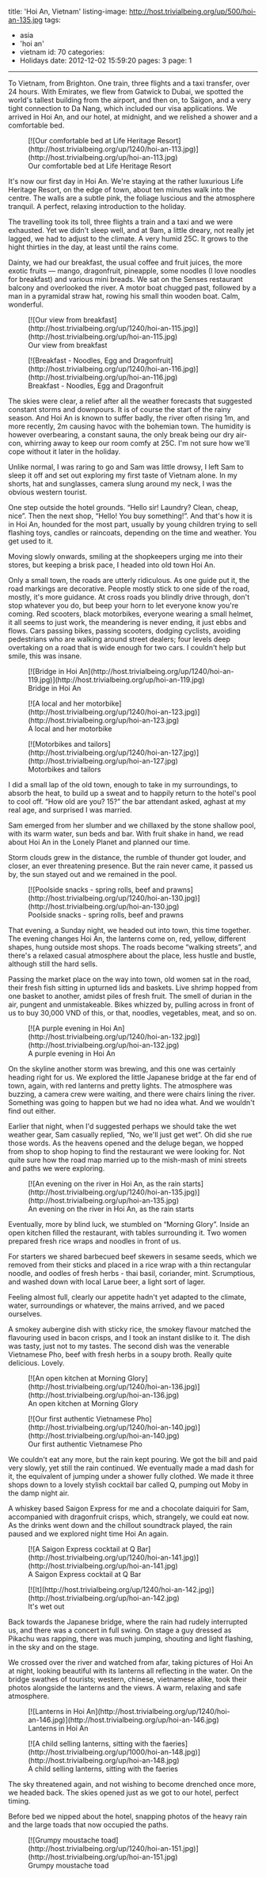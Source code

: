title: 'Hoi An, Vietnam'
listing-image: http://host.trivialbeing.org/up/500/hoi-an-135.jpg
tags:
  - asia
  - 'hoi an'
  - vietnam
id: 70
categories:
  - Holidays
date: 2012-12-02 15:59:20
pages: 3
page: 1
---

To Vietnam, from Brighton. One train, three flights and a taxi transfer, over 24 hours. With Emirates, we flew from Gatwick to Dubai, we spotted the world's tallest building from the airport, and then on, to Saigon, and a very tight connection to Da Nang, which included our visa applications. We arrived in Hoi An, and our hotel, at midnight, and we relished a shower and a comfortable bed.

<figure class="generated-figure generated-figure--retina generated-figure--620 generated-figure--landscape">[![Our comfortable bed at Life Heritage Resort](http://host.trivialbeing.org/up/1240/hoi-an-113.jpg)](http://host.trivialbeing.org/up/hoi-an-113.jpg)<figcaption class="generated-figure-caption">Our comfortable bed at Life Heritage Resort</figcaption></figure>

It's now our first day in Hoi An. We're staying at the rather luxurious Life Heritage Resort, on the edge of town, about ten minutes walk into the centre. The walls are a subtle pink, the foliage luscious and the atmosphere tranquil. A perfect, relaxing introduction to the holiday.

The travelling took its toll, three flights a train and a taxi and we were exhausted. Yet we didn't sleep well, and at 9am, a little dreary, not really jet lagged, we had to adjust to the climate. A very humid 25C. It grows to the hight thirties in the day, at least until the rains come.

Dainty, we had our breakfast, the usual coffee and fruit juices, the more exotic fruits — mango, dragonfruit, pineapple, some noodles (I love noodles for breakfast) and various mini breads. We sat on the Senses restaurant balcony and overlooked the river. A motor boat chugged past, followed by a man in a pyramidal straw hat, rowing his small thin wooden boat. Calm, wonderful.

<figure class="generated-figure generated-figure--retina generated-figure--620 generated-figure--landscape">[![Our view from breakfast](http://host.trivialbeing.org/up/1240/hoi-an-115.jpg)](http://host.trivialbeing.org/up/hoi-an-115.jpg)<figcaption class="generated-figure-caption">Our view from breakfast</figcaption></figure>

<figure class="generated-figure generated-figure--retina generated-figure--620 generated-figure--landscape">[![Breakfast - Noodles, Egg and Dragonfruit](http://host.trivialbeing.org/up/1240/hoi-an-116.jpg)](http://host.trivialbeing.org/up/hoi-an-116.jpg)<figcaption class="generated-figure-caption">Breakfast - Noodles, Egg and Dragonfruit</figcaption></figure>

The skies were clear, a relief after all the weather forecasts that suggested constant storms and downpours. It is of course the start of the rainy season. And Hoi An is known to suffer badly, the river often rising 1m, and more recently, 2m causing havoc with the bohemian town. The humidity is however overbearing, a constant sauna, the only break being our dry air-con, whirring away to keep our room comfy at 25C. I'm not sure how we'll cope without it later in the holiday.

Unlike normal, I was raring to go and Sam was little drowsy, I left Sam to sleep it off and set out exploring my first taste of Vietnam alone. In my shorts, hat and sunglasses, camera slung around my neck, I was the obvious western tourist.

One step outside the hotel grounds. “Hello sir! Laundry? Clean, cheap, nice”. Then the next shop, “Hello! You buy something!”. And that's how it is in Hoi An, hounded for the most part, usually by young children trying to sell flashing toys, candles or raincoats, depending on the time and weather. You get used to it.

Moving slowly onwards, smiling at the shopkeepers urging me into their stores, but keeping a brisk pace, I headed into old town Hoi An.

Only a small town, the roads are utterly ridiculous. As one guide put it, the road markings are decorative. People mostly stick to one side of the road, mostly, it's more guidance. At cross roads you blindly drive through, don't stop whatever you do, but beep your horn to let everyone know you're coming. Red scooters, black motorbikes, everyone wearing a small helmet, it all seems to just work, the meandering is never ending, it just ebbs and flows. Cars passing bikes, passing scooters, dodging cyclists, avoiding pedestrians who are walking around street dealers; four levels deep overtaking on a road that is wide enough for two cars. I couldn't help but smile, this was insane.

<figure class="generated-figure generated-figure--retina generated-figure--620 generated-figure--landscape">[![Bridge in Hoi An](http://host.trivialbeing.org/up/1240/hoi-an-119.jpg)](http://host.trivialbeing.org/up/hoi-an-119.jpg)<figcaption class="generated-figure-caption">Bridge in Hoi An</figcaption></figure>

<figure class="generated-figure generated-figure--retina generated-figure--620 generated-figure--portrait">[![A local and her motorbike](http://host.trivialbeing.org/up/1240/hoi-an-123.jpg)](http://host.trivialbeing.org/up/hoi-an-123.jpg)<figcaption class="generated-figure-caption">A local and her motorbike</figcaption></figure>

<figure class="generated-figure generated-figure--retina generated-figure--620 generated-figure--landscape">[![Motorbikes and tailors](http://host.trivialbeing.org/up/1240/hoi-an-127.jpg)](http://host.trivialbeing.org/up/hoi-an-127.jpg)<figcaption class="generated-figure-caption">Motorbikes and tailors</figcaption></figure>

I did a small lap of the old town, enough to take in my surroundings, to absorb the heat, to build up a sweat and to happily return to the hotel's pool to cool off. “How old are you? 15?” the bar attendant asked, aghast at my real age, and surprised I was married.

Sam emerged from her slumber and we chillaxed by the stone shallow pool, with its warm water, sun beds and bar. With fruit shake in hand, we read about Hoi An in the Lonely Planet and planned our time.

Storm clouds grew in the distance, the rumble of thunder got louder, and closer, an ever threatening presence. But the rain never came, it passed us by, the sun stayed out and we remained in the pool.

<figure class="generated-figure generated-figure--retina generated-figure--620 generated-figure--landscape">[![Poolside snacks - spring rolls, beef and prawns](http://host.trivialbeing.org/up/1240/hoi-an-130.jpg)](http://host.trivialbeing.org/up/hoi-an-130.jpg)<figcaption class="generated-figure-caption">Poolside snacks - spring rolls, beef and prawns</figcaption></figure>

That evening, a Sunday night, we headed out into town, this time together. The evening changes Hoi An, the lanterns come on, red, yellow, different shapes, hung outside most shops. The roads become “walking streets”, and there's a relaxed casual atmosphere about the place, less hustle and bustle, although still the hard sells.

Passing the market place on the way into town, old women sat in the road, their fresh fish sitting in upturned lids and baskets. Live shrimp hopped from one basket to another, amidst piles of fresh fruit. The smell of durian in the air, pungent and unmistakeable. Bikes whizzed by, pulling across in front of us to buy 30,000 VND of this, or that, noodles, vegetables, meat, and so on.

<figure class="generated-figure generated-figure--retina generated-figure--620 generated-figure--portrait">[![A purple evening in Hoi An](http://host.trivialbeing.org/up/1240/hoi-an-132.jpg)](http://host.trivialbeing.org/up/hoi-an-132.jpg)<figcaption class="generated-figure-caption">A purple evening in Hoi An</figcaption></figure>

On the skyline another storm was brewing, and this one was certainly heading right for us. We explored the little Japanese bridge at the far end of town, again, with red lanterns and pretty lights. The atmosphere was buzzing, a camera crew were waiting, and there were chairs lining the river. Something was going to happen but we had no idea what. And we wouldn't find out either.

Earlier that night, when I'd suggested perhaps we should take the wet weather gear, Sam casually replied, “No, we'll just get wet”. Oh did she rue those words. As the heavens opened and the deluge began, we hopped from shop to shop hoping to find the restaurant we were looking for. Not quite sure how the road map married up to the mish-mash of mini streets and paths we were exploring.

<figure class="generated-figure generated-figure--retina generated-figure--620 generated-figure--landscape">[![An evening on the river in Hoi An, as the rain starts](http://host.trivialbeing.org/up/1240/hoi-an-135.jpg)](http://host.trivialbeing.org/up/hoi-an-135.jpg)<figcaption class="generated-figure-caption">An evening on the river in Hoi An, as the rain starts</figcaption></figure>

Eventually, more by blind luck, we stumbled on “Morning Glory”. Inside an open kitchen filled the restaurant, with tables surrounding it. Two women prepared fresh rice wraps and noodles in front of us.

For starters we shared barbecued beef skewers in sesame seeds, which we removed from their sticks and placed in a rice wrap with a thin rectangular noodle, and oodles of fresh herbs - thai basil, coriander, mint. Scrumptious, and washed down with local Larue beer, a light sort of lager.

Feeling almost full, clearly our appetite hadn't yet adapted to the climate, water, surroundings or whatever, the mains arrived, and we paced ourselves.

A smokey aubergine dish with sticky rice, the smokey flavour matched the flavouring used in bacon crisps, and I took an instant dislike to it. The dish was tasty, just not to my tastes. The second dish was the venerable Vietnamese Pho, beef with fresh herbs in a soupy broth. Really quite delicious. Lovely.

<figure class="generated-figure generated-figure--retina generated-figure--620 generated-figure--landscape">[![An open kitchen at Morning Glory](http://host.trivialbeing.org/up/1240/hoi-an-136.jpg)](http://host.trivialbeing.org/up/hoi-an-136.jpg)<figcaption class="generated-figure-caption">An open kitchen at Morning Glory</figcaption></figure>

<figure class="generated-figure generated-figure--retina generated-figure--620 generated-figure--landscape">[![Our first authentic Vietnamese Pho](http://host.trivialbeing.org/up/1240/hoi-an-140.jpg)](http://host.trivialbeing.org/up/hoi-an-140.jpg)<figcaption class="generated-figure-caption">Our first authentic Vietnamese Pho</figcaption></figure>

We couldn't eat any more, but the rain kept pouring. We got the bill and paid very slowly, yet still the rain continued. We eventually made a mad dash for it, the equivalent of jumping under a shower fully clothed. We made it three shops down to a lovely stylish cocktail bar called Q, pumping out Moby in the damp night air.

A whiskey based Saigon Express for me and a chocolate daiquiri for Sam, accompanied with dragonfruit crisps, which, strangely, we could eat now. As the drinks went down and the chillout soundtrack played, the rain paused and we explored night time Hoi An again.

<figure class="generated-figure generated-figure--retina generated-figure--620 generated-figure--landscape">[![A Saigon Express cocktail at Q Bar](http://host.trivialbeing.org/up/1240/hoi-an-141.jpg)](http://host.trivialbeing.org/up/hoi-an-141.jpg)<figcaption class="generated-figure-caption">A Saigon Express cocktail at Q Bar</figcaption></figure>

<figure class="generated-figure generated-figure--retina generated-figure--620 generated-figure--landscape">[![It](http://host.trivialbeing.org/up/1240/hoi-an-142.jpg)](http://host.trivialbeing.org/up/hoi-an-142.jpg)<figcaption class="generated-figure-caption">It's wet out</figcaption></figure>

Back towards the Japanese bridge, where the rain had rudely interrupted us, and there was a concert in full swing. On stage a guy dressed as Pikachu was rapping, there was much jumping, shouting and light flashing, in the sky and on the stage.

We crossed over the river and watched from afar, taking pictures of Hoi An at night, looking beautiful with its lanterns all reflecting in the water. On the bridge swathes of tourists; western, chinese, vietnamese alike, took their photos alongside the lanterns and the views. A warm, relaxing and safe atmosphere.

<figure class="generated-figure generated-figure--retina generated-figure--620 generated-figure--landscape">[![Lanterns in Hoi An](http://host.trivialbeing.org/up/1240/hoi-an-146.jpg)](http://host.trivialbeing.org/up/hoi-an-146.jpg)<figcaption class="generated-figure-caption">Lanterns in Hoi An</figcaption></figure>

<figure class="generated-figure generated-figure--retina generated-figure--620 generated-figure--portrait">[![A child selling lanterns, sitting with the faeries](http://host.trivialbeing.org/up/1000/hoi-an-148.jpg)](http://host.trivialbeing.org/up/hoi-an-148.jpg)<figcaption class="generated-figure-caption">A child selling lanterns, sitting with the faeries</figcaption></figure>

The sky threatened again, and not wishing to become drenched once more, we headed back. The skies opened just as we got to our hotel, perfect timing.

Before bed we nipped about the hotel, snapping photos of the heavy rain and the large toads that now occupied the paths.

<figure class="generated-figure generated-figure--retina generated-figure--620 generated-figure--landscape">[![Grumpy moustache toad](http://host.trivialbeing.org/up/1240/hoi-an-151.jpg)](http://host.trivialbeing.org/up/hoi-an-151.jpg)<figcaption class="generated-figure-caption">Grumpy moustache toad</figcaption></figure>
